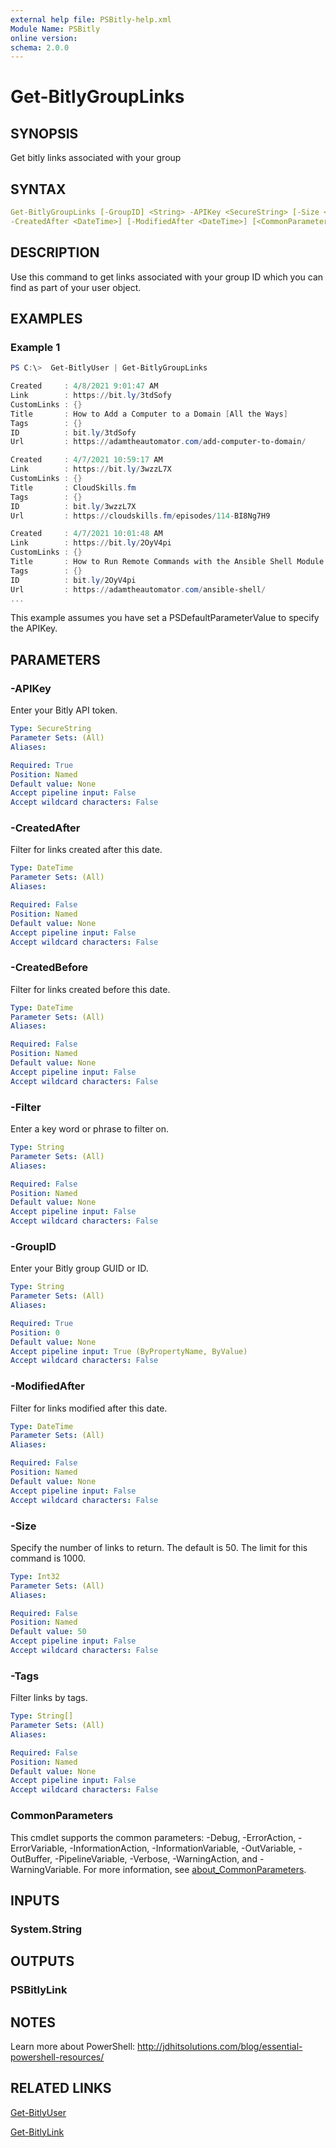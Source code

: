 ```yaml
---
external help file: PSBitly-help.xml
Module Name: PSBitly
online version:
schema: 2.0.0
---
```


# Get-BitlyGroupLinks

## SYNOPSIS

Get bitly links associated with your group

## SYNTAX

```yaml
Get-BitlyGroupLinks [-GroupID] <String> -APIKey <SecureString> [-Size <Int32>] [-Tags <String[]>] [-Filter <String>] [-CreatedBefore <DateTime>]
-CreatedAfter <DateTime>] [-ModifiedAfter <DateTime>] [<CommonParameters>]
```

## DESCRIPTION

Use this command to get links associated with your group ID which you can find as part of your user object.

## EXAMPLES

### Example 1

```powershell
PS C:\>  Get-BitlyUser | Get-BitlyGroupLinks

Created     : 4/8/2021 9:01:47 AM
Link        : https://bit.ly/3tdSofy
CustomLinks : {}
Title       : How to Add a Computer to a Domain [All the Ways]
Tags        : {}
ID          : bit.ly/3tdSofy
Url         : https://adamtheautomator.com/add-computer-to-domain/

Created     : 4/7/2021 10:59:17 AM
Link        : https://bit.ly/3wzzL7X
CustomLinks : {}
Title       : CloudSkills.fm
Tags        : {}
ID          : bit.ly/3wzzL7X
Url         : https://cloudskills.fm/episodes/114-BI8Ng7H9

Created     : 4/7/2021 10:01:48 AM
Link        : https://bit.ly/2OyV4pi
CustomLinks : {}
Title       : How to Run Remote Commands with the Ansible Shell Module
Tags        : {}
ID          : bit.ly/2OyV4pi
Url         : https://adamtheautomator.com/ansible-shell/
...
```

This example assumes you have set a PSDefaultParameterValue to specify the APIKey.

## PARAMETERS

### -APIKey

Enter your Bitly API token.

```yaml
Type: SecureString
Parameter Sets: (All)
Aliases:

Required: True
Position: Named
Default value: None
Accept pipeline input: False
Accept wildcard characters: False
```

### -CreatedAfter

Filter for links created after this date.

```yaml
Type: DateTime
Parameter Sets: (All)
Aliases:

Required: False
Position: Named
Default value: None
Accept pipeline input: False
Accept wildcard characters: False
```

### -CreatedBefore

Filter for links created before this date.

```yaml
Type: DateTime
Parameter Sets: (All)
Aliases:

Required: False
Position: Named
Default value: None
Accept pipeline input: False
Accept wildcard characters: False
```

### -Filter

Enter a key word or phrase to filter on.

```yaml
Type: String
Parameter Sets: (All)
Aliases:

Required: False
Position: Named
Default value: None
Accept pipeline input: False
Accept wildcard characters: False
```

### -GroupID

Enter your Bitly group GUID or ID.

```yaml
Type: String
Parameter Sets: (All)
Aliases:

Required: True
Position: 0
Default value: None
Accept pipeline input: True (ByPropertyName, ByValue)
Accept wildcard characters: False
```

### -ModifiedAfter

Filter for links modified after this date.

```yaml
Type: DateTime
Parameter Sets: (All)
Aliases:

Required: False
Position: Named
Default value: None
Accept pipeline input: False
Accept wildcard characters: False
```

### -Size

Specify the number of links to return. The default is 50. The limit for this command is 1000.

```yaml
Type: Int32
Parameter Sets: (All)
Aliases:

Required: False
Position: Named
Default value: 50
Accept pipeline input: False
Accept wildcard characters: False
```

### -Tags

Filter links by tags.

```yaml
Type: String[]
Parameter Sets: (All)
Aliases:

Required: False
Position: Named
Default value: None
Accept pipeline input: False
Accept wildcard characters: False
```

### CommonParameters

This cmdlet supports the common parameters: -Debug, -ErrorAction, -ErrorVariable, -InformationAction, -InformationVariable, -OutVariable, -OutBuffer, -PipelineVariable, -Verbose, -WarningAction, and -WarningVariable. For more information, see [about_CommonParameters](http://go.microsoft.com/fwlink/?LinkID=113216).

## INPUTS

### System.String

## OUTPUTS

### PSBitlyLink

## NOTES

Learn more about PowerShell:
http://jdhitsolutions.com/blog/essential-powershell-resources/

## RELATED LINKS

[Get-BitlyUser](Get-BitlyUser.md)

[Get-BitlyLink](Get-BitlyLink.md)
